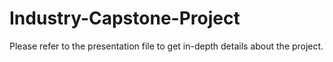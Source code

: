 # Industry-Capstone-Project
Please refer to the presentation file to get in-depth details about the project.
